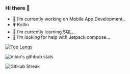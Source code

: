 ### Hi there 👋

<!-- 
**vibin2002/vibin2002** is a ✨ _special_ ✨ repository because its `README.md` (this file) appears on your GitHub profile.

Here are some ideas to get you started:
 -->

- 🔭 I’m currently working on Mobile App Development..
- ❣️ Kotlin
- 🌱 I’m currently learning SQL...
- 🤔 I’m looking for help with Jetpack compose...
<!-- - 💬 Ask me about ...
- 📫 How to reach me: ...
- 😄 Pronouns: ...
- ⚡ Fun fact: ... -->

[![Top Langs](https://github-readme-stats.vercel.app/api/top-langs/?username=vibin2002&langs_count=8)](https://github.com/vibin2002/github-readme-stats)

![Vibin's githbub stats](https://github-readme-stats.vercel.app/api?username=vibin2002&hide=["issues"]&show_icons=true&count_private=true)

![GitHub Streak](http://github-readme-streak-stats.herokuapp.com?user=vibin2002&count_private=true&theme=vue)

<!--![visitors](https://visitor-badge.glitch.me/badge?page_id=vibin2002.vibin2002) -->
